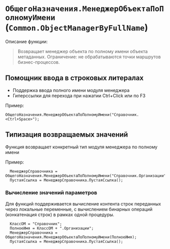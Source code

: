 # `ОбщегоНазначения.МенеджерОбъектаПоПолномуИмени` (`Common.ObjectManagerByFullName`) 

Описание функции:

> Возвращает менеджер объекта по полному имени объекта метаданных.
> Ограничение: не обрабатываются точки маршрутов бизнес-процессов.

## Помощник ввода в строковых литералах

- Поддержка ввода полного имени модуля менеджера
- Гиперссылки для перехода при нажатии Ctrl+Click или по F3 


Пример:

```bsl
ОбщегоНазначения.МенеджерОбъектаПоПолномуИмени("Справочник.<Ctrl+Space>");
```


## Типизация возвращаемых значений

Функция возвращает конкретный тип модуля менеджера по полному имени

Пример:

```bsl
  МенеджерСправочника = ОбщегоНазначения.МенеджерОбъектаПоПолномуИмени("Справочник.Организации");
  ПустаяСсылка = МенеджерСправочника.ПустаяСсылка();
```


### Вычисление значений параметров

Для функций поддерживается вычисление контента строк переданных через локальные переменные, с вычислением бинарных операций (конкатенация строк) в рамках одной процедуры.

```bsl
  КлассОМ = "Справочник";
  ПолноеИмя = КлассОМ + ".Организации";
  МенеджерСправочника = ОбщегоНазначения.МенеджерОбъектаПоПолномуИмени(ПолноеИмя);
  ПустаяСсылка = МенеджерСправочника.ПустаяСсылка();
```

